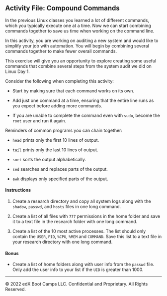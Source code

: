## Activity File: Compound Commands

In the previous Linux classes you learned a lot of different commands, which you typically execute one at a time. Now we can start combining commands together to save us time when working on the command line.

In this activity, you are working on auditing a new system and would like to simplify your job with automation. You will begin by combining several commands together to make fewer overall commands.

This exercise will give you an opportunity to explore creating some useful commands that combine several steps from the system audit we did on Linux Day 1.

Consider the following when completing this activity: 

  - Start by making sure that each command works on its own.

  - Add just one command at a time, ensuring that the entire line runs as you expect before adding more commands.

  - If you are unable to complete the command even with `sudo`, become the `root` user and run it again. 

Reminders of common programs you can chain together:

- `head` prints only the first 10 lines of output.

- `tail` prints only the last 10 lines of output.

- `sort` sorts the output alphabetically.

- `sed`  searches and replaces parts of the output.

- `awk`  displays only specified parts of the output.

#### Instructions

1. Create a research directory and copy all system logs along with the `shadow`, `passwd`, and `hosts` files in one long command.

2. Create a list of all files with `777` permissions in the home folder and save it to a text file in the research folder with one long command.

3. Create a list of the 10 most active processes. The list should only contain the `USER`, `PID`, `%CPU`, `%MEM` and `COMMAND`. Save this list to a text file in your research directory with one long command.

#### Bonus

- Create a list of home folders along with user info from the `passwd` file. Only add the user info to your list if the `UID` is greater than 1000.

---

© 2022 edX Boot Camps LLC. Confidential and Proprietary. All Rights Reserved.    
